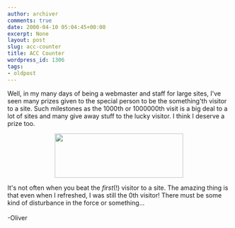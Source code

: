 ```yaml
---
author: archiver
comments: true
date: 2000-04-10 05:04:45+00:00
excerpt: None
layout: post
slug: acc-counter
title: ACC Counter
wordpress_id: 1306
tags:
- oldpost
---
```


Well, in my many days of being a webmaster and staff for large sites, I've seen many prizes given to the special person to be the something'th visitor to a site. Such milestones as the 1000th or 1000000th visit is a big deal to a lot of sites and many give away stuff to the lucky visitor. I think I deserve a prize too.<p><center><img src="http://www.oliverweb.com/stuff/acc.gif" height="100" width="290" border="0"></center><p>It's not often when you beat the <i>first</i>(!) visitor to a site. The amazing thing is that even when I refreshed, I was still the 0th visitor! There must be some kind of disturbance in the force or something...<br /><br />-Oliver
